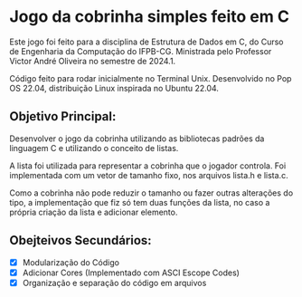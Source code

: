 # Jogo da cobrinha simples feito em C

Este jogo foi feito para a disciplina de Estrutura de Dados em C, do Curso de Engenharia da Computação do IFPB-CG. 
Ministrada pelo Professor Victor André Oliveira no semestre de 2024.1.

Código feito para rodar inicialmente no Terminal Unix. Desenvolvido no Pop OS 22.04, distribuição Linux inspirada no Ubuntu 22.04.

## Objetivo Principal:
Desenvolver o jogo da cobrinha utilizando as bibliotecas padrões da linguagem C e utilizando o conceito de listas. 

A lista foi utilizada para representar a cobrinha que o jogador controla. Foi implementada com um vetor de tamanho fixo, nos arquivos lista.h e lista.c.

Como a cobrinha não pode reduzir o tamanho ou fazer outras alterações do tipo, a implementação que fiz só tem duas funções da lista, no caso a própria criação da lista e adicionar elemento.

## Obejteivos Secundários:
- [x] Modularização do Código
- [x] Adicionar Cores (Implementado com ASCI Escope Codes)
- [x] Organização e separação do código em arquivos
